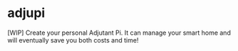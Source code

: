 # adjupi
[WIP] Create your personal Adjutant Pi. It can manage your smart home and will eventually save you both costs and time!
